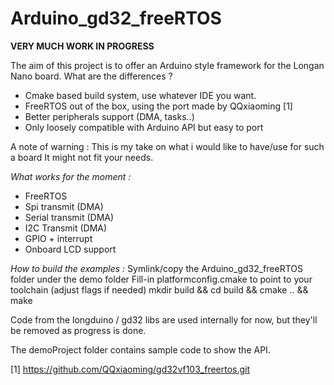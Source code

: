  # Arduino_gd32_freeRTOS

**VERY MUCH WORK IN PROGRESS**

The aim of this project is to offer an Arduino style framework for the Longan Nano board.
What are the differences ?  
* Cmake based build system, use whatever IDE you want.
* FreeRTOS out of the box, using the port made by QQxiaoming [1]
* Better peripherals support (DMA, tasks..)
* Only loosely compatible with Arduino API but easy to port

A note of warning : This is my take on what i would like to have/use for such a board
It might not fit your needs.

_What works for the moment :_
 * FreeRTOS
 * Spi transmit (DMA)
 * Serial transmit (DMA)
 * I2C Transmit (DMA)
 * GPIO + interrupt
 * Onboard LCD support


_How to build the examples :_
Symlink/copy the Arduino_gd32_freeRTOS folder under the demo folder
Fill-in platformconfig.cmake to point to your toolchain (adjust flags if needed)
mkdir build && cd build && cmake .. && make



Code from the longduino / gd32 libs are used internally for now, but they'll be removed as progress is done.

The demoProject folder contains sample code to show the API.

[1] https://github.com/QQxiaoming/gd32vf103_freertos.git

